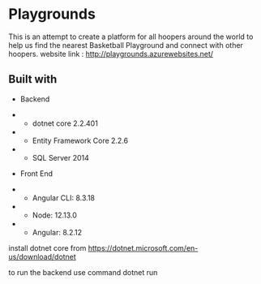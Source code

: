 # Playgrounds
This is an attempt to create a platform for all hoopers around the world to help us find the nearest Basketball Playground and connect with other hoopers. 
website link :
http://playgrounds.azurewebsites.net/

## Built with

* Backend
* * dotnet core 2.2.401
* * Entity Framework Core 2.2.6
* * SQL Server 2014

* Front End
* * Angular CLI: 8.3.18
* * Node: 12.13.0      
* * Angular: 8.2.12

install dotnet core from https://dotnet.microsoft.com/en-us/download/dotnet

to run the backend use command
dotnet run